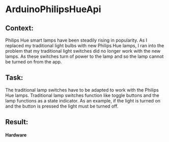# ArduinoPhilipsHueApi

## Context:
Philips Hue smart lamps have been steadily rising in popularity. As I replaced my traditional light bulbs with new Philips Hue lamps, I ran into the problem that my traditional light switches did no longer work with the new lamps. As these switches turn of power to the lamp and so the lamp cannot be turned on from the app.

## Task:
The traditional lamp switches have to be adapted to work with the Philips Hue lamps. Traditional lamp switches function like toggle buttons and the lamp functions as a state indicator. As an example, if the light is turned on and the button is pressed the light must be turned off. 

## Result:
#### Hardware
